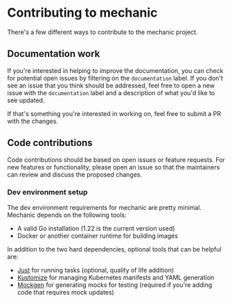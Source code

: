 # Contributing to mechanic

There's a few different ways to contribute to the mechanic project.

## Documentation work
If you're interested in helping to improve the documentation, you can check for potential open issues by filtering on 
the `documentation` label. If you don't see an issue that you think should be addressed, feel free to open a new issue 
with the `documentation` label and a description of what you'd like to see updated.

If that's something you're interested in working on, feel free to submit a PR with the changes.

## Code contributions

Code contributions should be based on open issues or feature requests. For new features or functionality, please open an issue
so that the maintainers can review and discuss the proposed changes.

### Dev environment setup

The dev environment requirements for mechanic are pretty minimal. Mechanic depends on the following tools:

- A valid Go installation (1.22 is the current version used)
- Docker or another container runtime for building images

In addition to the two hard dependencies, optional tools that can be helpful are:

- [Just](https://github.com/casey/just) for running tasks (optional, quality of life addition)
- [Kustomize](https://kustomize.io/) for managing Kubernetes manifests and YAML generation
- [Mockgen](https://github.com/uber-go/mock) for generating mocks for testing (required if you're adding code that requires mock updates)
